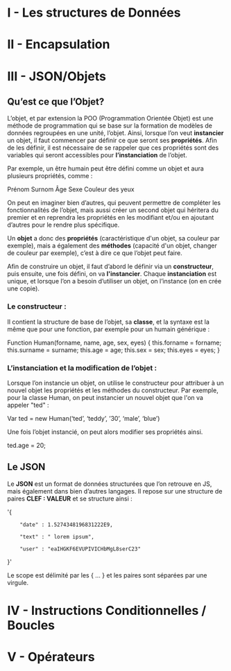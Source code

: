 # I - Les structures de Données


# II - Encapsulation


# III - JSON/Objets

## Qu’est ce que l’Objet?

L’objet, et par extension la POO (Programmation Orientée Objet) est une méthode de programmation qui se base sur la formation de modèles de données regroupées en une unité, l’objet.
Ainsi, lorsque l’on veut **instancier** un objet, il faut commencer par définir ce que seront ses **propriétés**. Afin de les définir, il est nécessaire de se rappeler que ces propriétés sont des variables qui seront accessibles pour **l’instanciation** de l’objet. 

Par exemple, un être humain peut être défini comme un objet et aura plusieurs propriétés, comme : 

Prénom
Surnom
Âge
Sexe
Couleur des yeux

On peut en imaginer bien d’autres, qui peuvent permettre de compléter les fonctionnalités de l’objet, mais aussi créer un second objet qui héritera du premier et en reprendra les propriétés en les modifiant et/ou en ajoutant d’autres pour le rendre plus spécifique.

Un **objet** a donc des **propriétés** (caractéristique d'un objet, sa couleur par exemple), mais a également des **méthodes** (capacité d'un objet, changer de couleur par exemple), c’est à dire ce que l’objet peut faire. 


Afin de construire un objet, il faut d’abord le définir via un **constructeur**, puis ensuite, une fois défini, on va **l'instancier**. Chaque **instanciation** est unique, et lorsque l’on a besoin d’utiliser un objet, on l’instance (on en crée une copie).

### Le constructeur : 

Il contient la structure de base de l’objet, sa **classe**, et la syntaxe est la même que pour une fonction, par exemple pour un humain générique : 

Function Human(forname, name, age, sex, eyes)  {
	this.forname = forname;
	this.surname = surname;
	this.age = age;
	this.sex = sex;
	this.eyes = eyes;
}

### L’instanciation et la modification de l’objet : 

Lorsque l’on instancie un objet, on utilise le constructeur pour attribuer à un nouvel objet les propriétés et les méthodes du constructeur.
Par exemple, pour la classe Human, on peut instancier un nouvel objet que l'on va appeler "ted" : 

Var ted = new Human(‘ted’, ‘teddy’, ’30’, ‘male’, ‘blue’)


Une fois l’objet instancié, on peut alors modifier ses propriétés ainsi.

ted.age = 20; 


## Le JSON

Le **JSON** est un format de données structurées que l’on retrouve en JS, mais également dans bien d’autres langages. 
Il repose sur une structure de paires **CLEF : VALEUR** et se structure ainsi : 

'{

        "date" : 1.5274348196831222E9,
	
        "text" : " lorem ipsum",
	
        "user" : "eaIHGKF6EVUPIVICHbMgL8serC23"
	
}'

Le scope est délimité par les { … } et les paires sont séparées par une virgule.



# IV - Instructions Conditionnelles / Boucles


# V - Opérateurs


